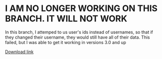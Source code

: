 # I AM NO LONGER WORKING ON THIS BRANCH. IT WILL NOT WORK

In this branch, I attemped to us user's ids instead of usernames, so that if they changed their username, they would still have all of their data. This failed, but I was able to get it working in versions 3.0 and up

[Download link](https://github.com/The-Canadians-Friend/Cookie-Bot/archive/The-Dead-Branch.zip)
